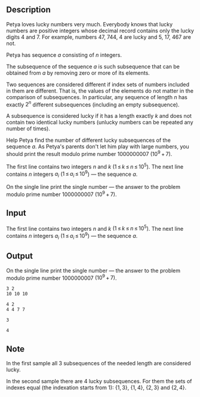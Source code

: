 ## Description

<div><p><span class="tex-font-style-underline">Petya loves lucky numbers very much. Everybody knows that lucky numbers are positive integers whose decimal record contains only the lucky digits <span class="tex-font-style-bf">4</span> and <span class="tex-font-style-bf">7</span>. For example, numbers <span class="tex-font-style-bf">47</span>, <span class="tex-font-style-bf">744</span>, <span class="tex-font-style-bf">4</span> are lucky and <span class="tex-font-style-bf">5</span>, <span class="tex-font-style-bf">17</span>, <span class="tex-font-style-bf">467</span> are not.</span></p><p>Petya has sequence <span class="tex-span"><i>a</i></span> consisting of <span class="tex-span"><i>n</i></span> integers.</p><p>The subsequence of the sequence <span class="tex-span"><i>a</i></span> is such subsequence that can be obtained from <span class="tex-span"><i>a</i></span> by removing zero or more of its elements.</p><p>Two sequences are considered different if index sets of numbers included in them are different. That is, the values ​of the elements ​do not matter in the comparison of subsequences. In particular, any sequence of length <span class="tex-span"><i>n</i></span> has exactly <span class="tex-span">2<sup class="upper-index"><i>n</i></sup></span> different subsequences (including an empty subsequence).</p><p>A subsequence is considered lucky if it has a length exactly <span class="tex-span"><i>k</i></span> and does not contain two identical lucky numbers (unlucky numbers can be repeated any number of times).</p><p>Help Petya find the number of different lucky subsequences of the sequence <span class="tex-span"><i>a</i></span>. As Petya's parents don't let him play with large numbers, you should print the result modulo prime number <span class="tex-span">1000000007</span> <span class="tex-span">(10<sup class="upper-index">9</sup> + 7)</span>.</p></div><div class="input-specification"><p>The first line contains two integers <span class="tex-span"><i>n</i></span> and <span class="tex-span"><i>k</i></span> <span class="tex-span">(1 ≤ <i>k</i> ≤ <i>n</i> ≤ 10<sup class="upper-index">5</sup>)</span>. The next line contains <span class="tex-span"><i>n</i></span> integers <span class="tex-span"><i>a</i><sub class="lower-index"><i>i</i></sub></span> (<span class="tex-span">1 ≤ <i>a</i><sub class="lower-index"><i>i</i></sub> ≤ 10<sup class="upper-index">9</sup></span>) — the sequence <span class="tex-span"><i>a</i></span>. </p></div><div class="output-specification"><p>On the single line print the single number — the answer to the problem modulo prime number <span class="tex-span">1000000007</span> <span class="tex-span">(10<sup class="upper-index">9</sup> + 7)</span>.</p></div>

## Input

<p>The first line contains two integers <span class="tex-span"><i>n</i></span> and <span class="tex-span"><i>k</i></span> <span class="tex-span">(1 ≤ <i>k</i> ≤ <i>n</i> ≤ 10<sup class="upper-index">5</sup>)</span>. The next line contains <span class="tex-span"><i>n</i></span> integers <span class="tex-span"><i>a</i><sub class="lower-index"><i>i</i></sub></span> (<span class="tex-span">1 ≤ <i>a</i><sub class="lower-index"><i>i</i></sub> ≤ 10<sup class="upper-index">9</sup></span>) — the sequence <span class="tex-span"><i>a</i></span>. </p>

## Output

<p>On the single line print the single number — the answer to the problem modulo prime number <span class="tex-span">1000000007</span> <span class="tex-span">(10<sup class="upper-index">9</sup> + 7)</span>.</p>





```input1
3 2
10 10 10

```




```input2
4 2
4 4 7 7

```




```output1
3

```




```output2
4

```



## Note

<p>In the first sample all <span class="tex-span">3</span> subsequences of the needed length are considered lucky.</p><p>In the second sample there are <span class="tex-span">4</span> lucky subsequences. For them the sets of indexes equal (the indexation starts from <span class="tex-span">1</span>): <span class="tex-span">{1, 3}</span>, <span class="tex-span">{1, 4}</span>, <span class="tex-span">{2, 3}</span> and <span class="tex-span">{2, 4}</span>.</p>
